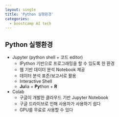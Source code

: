 ```yaml
---
layout: single
title: 'Python 실행환경'
categories:
  - boostcamp AI tech
---
```


## Python 실행환경
- Jupyter (python shell + 코드 editor)
	- IPython 기반으로 프로그래밍을 할 수 있도록 한 환경
	- 웹 기반 데이터 분석 Notebook 제공
	- 데이터 분석 표준/보고서로 활용
	- Interactive Shell
	- **Ju**lia + **Py**thon + **R**
- Colab
	- 구글이 개발한 클라우드 기반 Jupyter Notebook
	- 구글 드라이브로 인해 사용자가 사용하기 쉽다
	- GPU를 무료로 사용할 수 있다